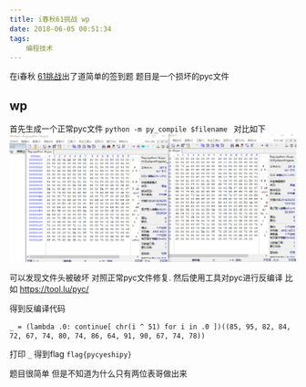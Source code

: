 ```yaml
---
title: i春秋61挑战 wp
date: 2018-06-05 00:51:34
tags:
    编程技术
---
```

在i春秋 [61挑战](https://bbs.ichunqiu.com/thread-41125-1-1.html)出了道简单的签到题
题目是一个损坏的pyc文件


## wp
首先生成一个正常pyc文件  `python -m py_compile $filename ` 对比如下
![winhex](/images/winhex_pyc.png)

可以发现文件头被破坏 对照正常pyc文件修复. 然后使用工具对pyc进行反编译 比如 https://tool.lu/pyc/ 

得到反编译代码
```
_ = (lambda .0: continue[ chr(i ^ 51) for i in .0 ])((85, 95, 82, 84, 72, 67, 74, 80, 74, 86, 64, 91, 90, 67, 74, 78))
```

打印 `_` 得到flag `flag{pycyeshipy}` 


题目很简单 但是不知道为什么只有两位表哥做出来
